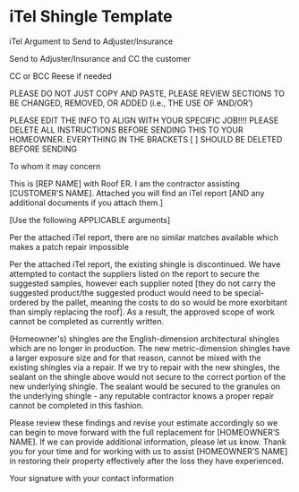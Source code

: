 # iTel Shingle Template

iTel Argument to Send to Adjuster/Insurance

Send to Adjuster/Insurance and CC the customer

CC or BCC Reese if needed

PLEASE DO NOT JUST COPY AND PASTE, PLEASE REVIEW SECTIONS TO BE CHANGED, REMOVED, OR ADDED (i.e., THE USE OF ‘AND/OR’)

PLEASE EDIT THE INFO TO ALIGN WITH YOUR SPECIFIC JOB!!!! PLEASE DELETE ALL INSTRUCTIONS BEFORE SENDING THIS TO YOUR HOMEOWNER.  EVERYTHING IN THE BRACKETS [ ] SHOULD BE DELETED BEFORE SENDING

To whom it may concern

This is [REP NAME] with Roof ER.  I am the contractor assisting [CUSTOMER’S NAME].  Attached you will find an iTel report [AND any additional documents if you attach them.]

[Use the following APPLICABLE arguments]

Per the attached iTel report, there are no similar matches available which makes a patch repair impossible

Per the attached iTel report, the existing shingle is discontinued. We have attempted to contact the suppliers listed on the report to secure the suggested samples, however each supplier noted [they do not carry the suggested product/the suggested product would need to be special-ordered by the pallet, meaning the costs to do so would be more exorbitant than simply replacing the roof]. As a result, the approved scope of work cannot be completed as currently written.

(Homeowner's) shingles are the English-dimension architectural shingles which are no longer in production. The new metric-dimension shingles have a larger exposure size and for that reason, cannot be mixed with the existing shingles via a repair. If we try to repair with the new shingles, the sealant on the shingle above would not secure to the correct portion of the new underlying shingle. The sealant would be secured to the granules on the underlying shingle - any reputable contractor knows a proper repair cannot be completed in this fashion.

Please review these findings and revise your estimate accordingly so we can begin to move forward with the full replacement for [HOMEOWNER’S NAME]. If we can provide additional information, please let us know. Thank you for your time and for working with us to assist [HOMEOWNER’S NAME] in restoring their property effectively after the loss they have experienced.

Your signature with your contact information